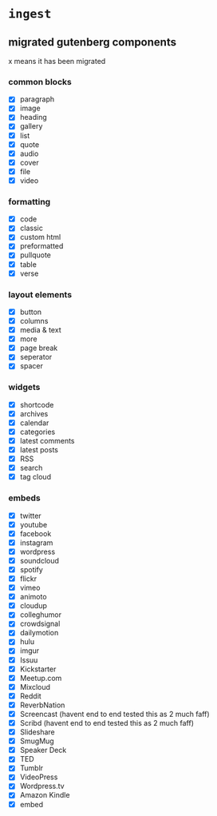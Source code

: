 
# `ingest`
## migrated gutenberg components

x means it has been migrated

### common blocks

- [x] paragraph
- [x] image
- [x] heading
- [x] gallery
- [x] list
- [x] quote
- [x] audio
- [x] cover
- [x] file
- [x] video

### formatting

- [x] code
- [x] classic
- [x] custom html
- [x] preformatted
- [x] pullquote
- [x] table
- [x] verse

### layout elements

- [x] button
- [x] columns
- [x] media & text
- [x] more
- [x] page break
- [x] seperator
- [x] spacer

### widgets

- [x] shortcode
- [x] archives
- [x] calendar
- [x] categories
- [x] latest comments
- [x] latest posts
- [x] RSS
- [x] search
- [x] tag cloud

### embeds

- [x] twitter
- [x] youtube
- [x] facebook
- [x] instagram
- [x] wordpress
- [x] soundcloud
- [x] spotify
- [x] flickr
- [x] vimeo
- [x] animoto
- [x] cloudup
- [x] colleghumor
- [x] crowdsignal
- [x] dailymotion
- [x] hulu
- [x] imgur
- [x] Issuu
- [x] Kickstarter
- [x] Meetup.com
- [x] Mixcloud
- [x] Reddit
- [x] ReverbNation
- [x] Screencast (havent end to end tested this as 2 much faff)
- [x] Scribd (havent end to end tested this as 2 much faff)
- [x] Slideshare
- [x] SmugMug
- [x] Speaker Deck
- [x] TED
- [x] Tumblr
- [x] VideoPress
- [x] Wordpress.tv
- [x] Amazon Kindle
- [x] embed